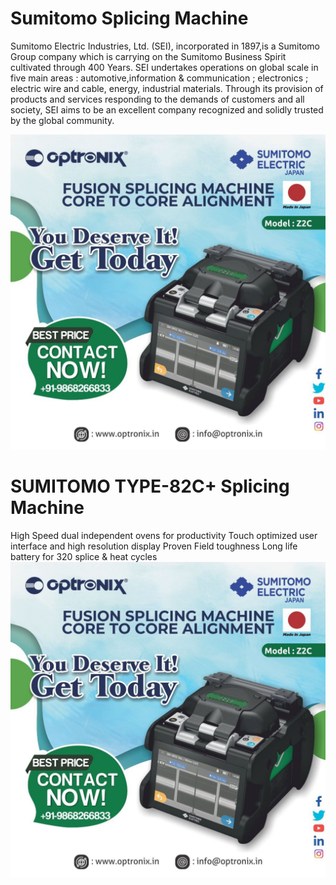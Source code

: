 # Sumitomo Splicing Machine

Sumitomo Electric Industries, Ltd. \(SEI\), incorporated in 1897,is a Sumitomo Group company which is carrying on the Sumitomo Business Spirit cultivated through 400 Years. SEI undertakes operations on global scale in five main areas : automotive,information & communication ; electronics ; electric wire and cable, energy, industrial materials. Through its provision of products and services responding to the demands of customers and all society, SEI aims to be an excellent company recognized and solidly trusted by the global community.

![](.gitbook/assets/z2c-splicing-machine.jpeg)

# SUMITOMO TYPE-82C+ Splicing Machine
High Speed dual independent ovens for productivity
Touch optimized user interface and high resolution display
Proven Field toughness
Long life battery for 320 splice & heat cycles
![](.gitbook/assets/z2c-splicing-machine.jpeg)
